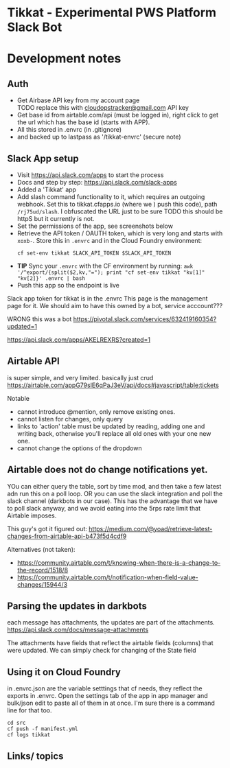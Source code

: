 # Tikkat - Experimental PWS Platform Slack Bot



# Development notes




## Auth

- Get Airbase API key from my account page  
  TODO replace this with cloudopstracker@gmail.com API key
- Get base id from airtable.com/api (must be logged in), right click to get the url which
has the base id (starts with APP).
- All this stored in .envrc (in .gitignore)
- and backed up to lastpass as '/tikkat-envrc' (secure note)


## Slack App setup

- Visit https://api.slack.com/apps  to start the process
- Docs and step by step: https://api.slack.com/slack-apps
- Added a 'Tikkat' app
- Add slash command functionality to it, which requires an outgoing webhook.  Set this to tikkat.cfapps.io (where we )
  push this code), path `/rj75ud/slash`.  I obfuscated the URL just to be sure
  TODO this should be httpS  but it currently is not.
- Set the permissions of the app, see screenshots below
- Retrieve the API token / OAUTH token, which is very long and starts with `xoxb-`.  Store this in `.envrc` and in the 
  Cloud Foundry environment:
  ```
  cf set-env tikkat SLACK_API_TOKEN $SLACK_API_TOKEN
  ```
- **TIP** Sync your `.envrc` with the CF environment by running:
   `awk '/^export/{split($2,kv,"="); print "cf set-env tikkat "kv[1]" "kv[2]}' .envrc | bash`
- Push this app so the endpoint is live


Slack app token for tikkat is in the .envrc  This page is the management page for it.  We should aim
to have this owned by a bot, service acccount???

WRONG this was a bot https://pivotal.slack.com/services/632419160354?updated=1


https://api.slack.com/apps/AKELREXRS?created=1




## Airtable API 
is super simple, and very limited.  basically just crud
https://airtable.com/appG79slE6qPaJ3eV/api/docs#javascript/table:tickets


Notable
- cannot introduce @mention, only remove existing ones.
- cannot listen for changes, only query
- links to 'action' table must be updated by reading, adding one and
  writing back, otherwise you'll replace all old ones with your one
  new one.
- cannot change the options of the dropdown




## Airtable does not do change notifications yet.  
YOu can either query the table, sort by time mod, and then take a few
latest adn run this on a poll loop.
OR you can use the slack integration and poll the slack channel
(darkbots in our case).  This has the advantage that we have to poll
slack anyway, and we avoid eating into the 5rps rate limit that
Airtable imposes.

This guy's got it figured out:
https://medium.com/@yoad/retrieve-latest-changes-from-airtable-api-b473f5d4cdf9


Alternatives (not taken):
- https://community.airtable.com/t/knowing-when-there-is-a-change-to-the-record/1518/8
- https://community.airtable.com/t/notification-when-field-value-changes/15944/3


## Parsing the updates in darkbots

each message has attachments, the updates are part of the attachments.
https://api.slack.com/docs/message-attachments

The attachments have fields that reflect the airtable fields (columns) that were updated.  We can
simply check for changing of the State field


## Using it on Cloud Foundry

in .envrc.json are the variable setttings that cf needs, they reflect the exports in .envrc.  Open the settings tab of the 
app in app manager and bulk/json edit to paste all of them in at once.  I'm sure there is a command line for that too.

```
cd src 
cf push -f manifest.yml 
cf logs tikkat
```



## Links/ topics


